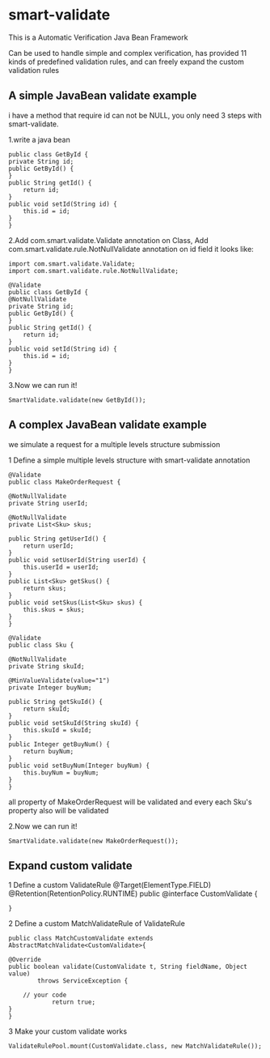 # smart-validate
This is a Automatic Verification Java Bean Framework

Can be used to handle simple and complex verification, has provided 11 kinds of predefined validation rules, and can freely expand the custom validation rules

## A simple JavaBean validate example
i have a method that require id can not be NULL, you only need 3 steps with smart-validate.

1.write a java bean 

    public class GetById {
	private String id;
	public GetById() {
	}
	public String getId() {
		return id;
	}
	public void setId(String id) {
		this.id = id;
	}
    }


2.Add com.smart.validate.Validate annotation on Class, Add com.smart.validate.rule.NotNullValidate annotation on id field it looks like:

    import com.smart.validate.Validate;
    import com.smart.validate.rule.NotNullValidate;

    @Validate
    public class GetById {
	@NotNullValidate
	private String id;
	public GetById() {
	}
	public String getId() {
		return id;
	}
	public void setId(String id) {
		this.id = id;
	}
    }
3.Now we can run it!

    SmartValidate.validate(new GetById());

## A complex JavaBean validate example
we simulate a request for a multiple levels structure submission

1 Define a simple multiple levels structure with smart-validate annotation 

    @Validate
    public class MakeOrderRequest {

	@NotNullValidate
	private String userId;

	@NotNullValidate
	private List<Sku> skus;

	public String getUserId() {
		return userId;
	}
	public void setUserId(String userId) {
		this.userId = userId;
	}
	public List<Sku> getSkus() {
		return skus;
	}
	public void setSkus(List<Sku> skus) {
		this.skus = skus;
	}
    }

    @Validate
    public class Sku {

	@NotNullValidate
	private String skuId;
	
	@MinValueValidate(value="1")
	private Integer buyNum;
	
	public String getSkuId() {
		return skuId;
	}
	public void setSkuId(String skuId) {
		this.skuId = skuId;
	}
	public Integer getBuyNum() {
		return buyNum;
	}
	public void setBuyNum(Integer buyNum) {
		this.buyNum = buyNum;
	}
    }

all property of MakeOrderRequest will be validated and every each Sku's property also will be validated

2.Now we can run it!

    SmartValidate.validate(new MakeOrderRequest());
    
## Expand custom validate

1 Define a custom ValidateRule
    @Target(ElementType.FIELD)
    @Retention(RetentionPolicy.RUNTIME)
    public @interface CustomValidate {

    }

2 Define a custom MatchValidateRule of ValidateRule
    
    public class MatchCustomValidate extends AbstractMatchValidate<CustomValidate>{

	@Override
	public boolean validate(CustomValidate t, String fieldName, Object value)
			throws ServiceException {
		
		// your code 
                return true;
	}
    }

3 Make your custom validate works

    ValidateRulePool.mount(CustomValidate.class, new MatchValidateRule());
